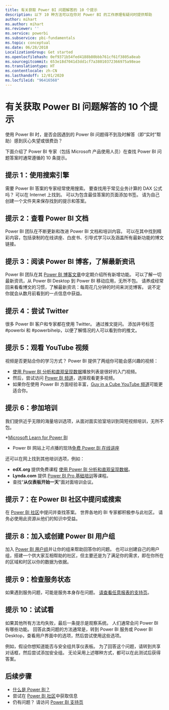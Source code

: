 ```yaml
---
title: 有关获取 Power BI 问题解答的 10 个提示
description: 以下 10 种方法可以在你对 Power BI 的工作原理有疑问时提供帮助
author: mihart
ms.author: mihart
ms.reviewer: ''
ms.service: powerbi
ms.subservice: pbi-fundamentals
ms.topic: conceptual
ms.date: 06/28/2018
LocalizationGroup: Get started
ms.openlocfilehash: 0ef9371b54fed4188b80bbb761cf61f3805a8eab
ms.sourcegitcommit: 653e18d7041d3dd1cf7a38010372366975a98eae
ms.translationtype: HT
ms.contentlocale: zh-CN
ms.lasthandoff: 12/01/2020
ms.locfileid: "96416568"
---
```

# <a name="10-tips-for-getting-help-with-your-power-bi-questions"></a>有关获取 Power BI 问题解答的 10 个提示
使用 Power BI 时，是否会因遇到的 Power BI 问题得不到及时解答（即“实时”帮助）感到灰心失望或很费劲？ 

下面介绍了 Power BI 专家（包括 Microsoft 产品使用人员）在查找 Power BI 问题答案时通常遵循的 10 条提示。

## <a name="1-use-a-search-engine"></a>提示 1：使用搜索引擎
需要 Power BI 答案的专家经常使用搜索。 要查找用于常见业务计算的 DAX 公式吗？ 可以在 Internet 上找到。 可以为包含最佳答案的页面添加书签。 请为自己创建一个文件夹来保存找到的提示和答案。


## <a name="2-check-the-power-bi-documentation"></a>提示 2：查看 Power BI 文档
Power BI 团队在不断更新和改进 Power BI 文档和培训内容。 可以在其中找到精彩内容，包括录制的在线讲座、白皮书、引导式学习以及涵盖所有最新功能的博文链接。

## <a name="3-read-the-power-bi-blog-for-the-latest-news"></a>提示 3：阅读 Power BI 博客，了解最新资讯
Power BI 团队在其 [Power BI 博客文章](https://powerbi.microsoft.com/blog/)中定期介绍所有新增功能。 可以了解一切最新资讯，从 Power BI Desktop 到 Power BI 移动应用，无所不包。 请养成经常回来看看博文的习惯，了解最新资讯：每周花几分钟的时间来浏览博客。 说不定你就会从数月前看到的一点信息中获益。

## <a name="4-try-twitter"></a>提示 4：尝试 Twitter
很多 Power BI 客户和专家都在使用 Twitter。 通过推文提问。 添加井号标签 #powerbi 和 #powerbihelp，以便了解情况的人可以看到你的推文。

## <a name="5-watch-videos-on-youtube"></a>提示 5：观看 YouTube 视频
视频是否更贴合你的学习方式？ Power BI 提供了两组你可能会感兴趣的视频：

* [使用 Power BI 分析和直观呈现数据](https://www.youtube.com/playlist?list=PL1N57mwBHtN0JFoKSR0n-tBkUJHeMP2cP)播放列表是很好的入门视频。
* 然后，尝试访问 [Power BI 频道](https://www.youtube.com/user/mspowerbi/videos)，选择观看更多视频。
* 如果你在使用 Power BI 方面经验丰富，[Guy in a Cube YouTube 频道](https://www.youtube.com/channel/UCFp1vaKzpfvoGai0vE5VJ0w)可能更适合你。

## <a name="6-attend-training"></a>提示 6：参加培训
我们提供近乎无限的海量培训选项，从面对面实验室培训到简短视频培训，无所不包。

*[Microsoft Learn for Power BI](/learn/powerplatform/power-bi?WT.mc_id=powerbi_landingpage-docs-link)
* Power BI 网站上可点播的现场[免费 Power BI 在线讲座](webinars.md)

还可以在网上找到其他培训选项，例如：

* **edX.org** 提供免费课程 [使用 Power BI 分析和直观呈现数据](https://www.edx.org/course/data-analysis-in-power-bi)。
* **Lynda.com** 提供 [Power BI Pro 基础培训](https://www.lynda.com/Power-BI-tutorials/Power-BI-Pro-Essential-Training/485820-2.html)等课程。
* 查找“**从仪表板开始一天**”面对面培训会议。

## <a name="7-ask-or-search-in-the-power-bi-community"></a>提示 7：在 Power BI 社区中提问或搜索
在 [Power BI 社区](https://community.powerbi.com)中提问并查找答案。 世界各地的 BI 专家都积极参与此社区。 请务必使用此资源从他们的知识中受益。

## <a name="8-join-or-create-a-power-bi-user-group"></a>提示 8：加入或创建 Power BI 用户组
加入 [Power BI 用户组](https://community.powerbi.com/t5/Power-BI-User-Groups/ct-p/Groups)并让你的组来帮助回答你的问题。 也可以创建自己的用户组，搭建一个供大家互相帮助的社区，但主要还是为了满足你的需求，即在你所在的区域和时区以你的数据为依据。

## <a name="9-check-the-service-status"></a>提示 9：检查服务状态
如果遇到服务问题，可能是服务本身存在问题。 [请查看任意报表的支持页](https://powerbi.microsoft.com/support/)。

## <a name="10-just-try-it"></a>提示 10：试试看
如果其他所有方法均失败，最后一条提示是观察系统。 人们通常会问 Power BI 有哪些功能。 回答此类问题的方法通常是，转到 Power BI 服务或 Power BI Desktop，查看用户界面中的选项，然后尝试使用这些选项。

例如，假设你想知道能否与安全组共享仪表板。 为了回答这个问题，请转到共享对话框，然后尝试添加安全组。 无论采用上述哪种方式，都可以在此测试后获得答案。

## <a name="next-steps"></a>后续步骤
* [什么是 Power BI？](power-bi-overview.md)
* 尝试在 [Power BI 社区](https://community.powerbi.com/)中获取信息
* 仍有问题？ 请访问 [Power BI 支持页](https://powerbi.microsoft.com/support/)
